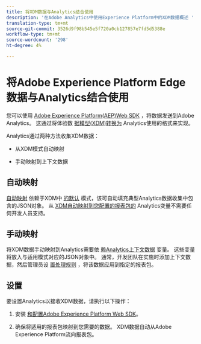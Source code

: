 ```yaml
---
title: 将XDM数据与Analytics结合使用
description: '在Adobe Analytics中使用Experience Platform中的XDM数据概述 '
translation-type: tm+mt
source-git-commit: 3526d9f98b545e5f720a0cb127857e7fd5d5388e
workflow-type: tm+mt
source-wordcount: '298'
ht-degree: 4%

---
```



# 将Adobe Experience Platform Edge数据与Analytics结合使用

您可以使用 [Adobe Experience Platform(AEP)Web SDK](https://docs.adobe.com/content/help/zh-Hans/launch/using/extensions-ref/adobe-extension/aep-extension/overview.html) ，将数据发送到Adobe Analytics。 这通过将体验数 [据模型(XDM)转换为](https://docs.adobe.com/content/help/en/experience-platform/xdm/home.html) Analytics使用的格式来实现。

Analytics通过两种方法收集XDM数据：

* 从XDM模式自动映射

* 手动映射到上下文数据

## 自动映射

[自动映射](https://git.corp.adobe.com/AdobeDocs/analytics.en/blob/master/help/implement/aep-edge/xdm-manual.md) 依赖于XDM中 [的默认](https://docs.adobe.com/content/help/en/experience-platform/xdm/schema/composition.html) 模式，该可自动填充典型Analytics数据收集中包含的JSON对象。 从 [XDM自动映射到您配置的报表包的](https://git.corp.adobe.com/analytics-data-collection/anedge/blob/master/XDM_Translator.md) Analytics变量不需要任何开发人员支持。

## 手动映射

将XDM数据手动映射到Analytics需要依 [赖Analytics上下文数据](https://docs.adobe.com/content/help/en/analytics/implementation/vars/page-vars/contextdata.html) 变量。 这些变量将放入与适用模式对应的JSON对象中。 通常，开发团队在实施时添加上下文数据，然后管理员设 [置处理规则](https://docs.adobe.com/content/help/en/analytics/admin/admin-tools/processing-rules/processing-rules-configuration/t-processing-rules.html) ，将该数据应用到指定的报表包。


## 设置

要设置Analytics以接收XDM数据，请执行以下操作：

1. 安装 [和配](https://docs.adobe.com/content/help/en/experience-platform/edge/fundamentals/configuring-the-sdk.html)[置Adobe Experience Platform Web SDK](https://docs.adobe.com/content/help/en/experience-platform/edge/fundamentals/installing-the-sdk.html)。

2. 确保将适用的报表包映射到您需要的数据。 XDM数据自动从Adobe Experience Platform流向报表包。

